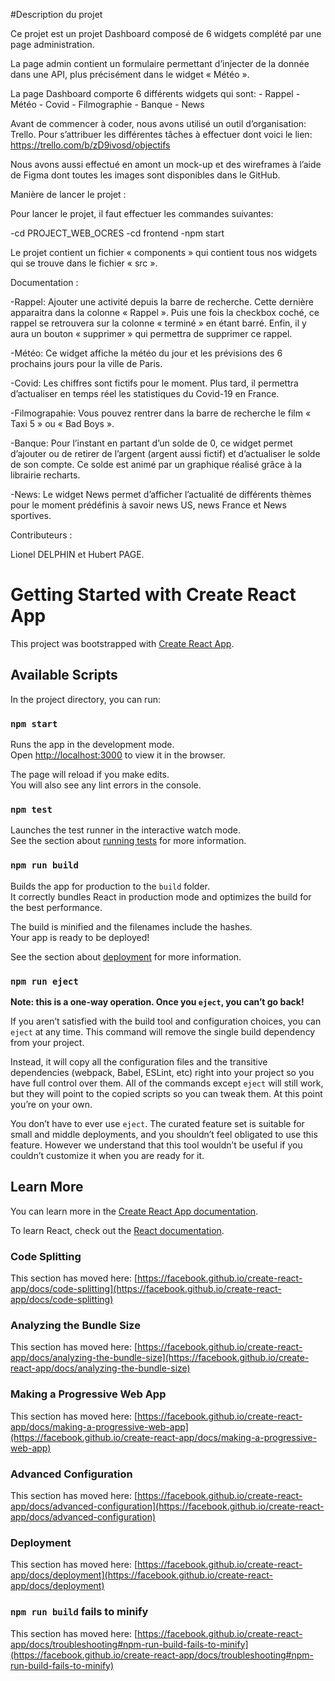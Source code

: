 #Description du projet 

Ce projet est un projet Dashboard composé de 6 widgets complété par une page administration. 

La page admin contient un formulaire permettant d’injecter de la donnée dans une API, plus précisément dans le widget « Météo ».

La page Dashboard comporte 6 différents widgets qui sont:
	-	Rappel
	-	Météo
	-	Covid
	-	Filmographie
	-	Banque
	-	News

Avant de commencer à coder, nous avons utilisé un outil d’organisation: Trello. Pour s’attribuer les différentes tâches à effectuer dont voici le lien: https://trello.com/b/zD9ivosd/objectifs

Nous avons aussi effectué en amont un mock-up et des wireframes à l’aide de Figma dont toutes les images sont disponibles dans le GitHub. 

Manière de lancer le projet :

Pour lancer le projet, il faut effectuer les commandes suivantes:

-cd PROJECT_WEB_OCRES
-cd frontend
-npm start

Le projet contient un fichier « components » qui contient tous nos widgets qui se trouve dans le fichier « src ».

Documentation :

-Rappel: Ajouter une activité depuis la barre de recherche. Cette dernière apparaitra dans la colonne « Rappel ». Puis une fois la checkbox coché, ce rappel se retrouvera sur la colonne « terminé » en étant barré. Enfin, il y aura un bouton « supprimer » qui permettra de supprimer ce rappel. 

-Météo: Ce widget affiche la météo du jour et les prévisions des 6 prochains jours pour la ville de Paris.

-Covid: Les chiffres sont fictifs pour le moment. Plus tard, il permettra d’actualiser en temps réel les statistiques du Covid-19 en France.

-Filmograpahie: Vous pouvez rentrer dans la barre de recherche le film « Taxi 5 » ou « Bad Boys ».

-Banque: Pour l’instant en partant d’un solde de 0, ce widget permet d’ajouter ou de retirer de l’argent (argent aussi fictif) et d’actualiser le solde de son compte. Ce solde est animé par un graphique réalisé grâce à la librairie recharts.

-News: Le widget News permet d’afficher l’actualité de différents thèmes pour le moment prédéfinis à savoir news US, news France et News sportives.

Contributeurs :

Lionel DELPHIN et Hubert PAGE.


# Getting Started with Create React App

This project was bootstrapped with [Create React App](https://github.com/facebook/create-react-app).

## Available Scripts

In the project directory, you can run:

### `npm start`

Runs the app in the development mode.\
Open [http://localhost:3000](http://localhost:3000) to view it in the browser.

The page will reload if you make edits.\
You will also see any lint errors in the console.

### `npm test`

Launches the test runner in the interactive watch mode.\
See the section about [running tests](https://facebook.github.io/create-react-app/docs/running-tests) for more information.

### `npm run build`

Builds the app for production to the `build` folder.\
It correctly bundles React in production mode and optimizes the build for the best performance.

The build is minified and the filenames include the hashes.\
Your app is ready to be deployed!

See the section about [deployment](https://facebook.github.io/create-react-app/docs/deployment) for more information.

### `npm run eject`

**Note: this is a one-way operation. Once you `eject`, you can’t go back!**

If you aren’t satisfied with the build tool and configuration choices, you can `eject` at any time. This command will remove the single build dependency from your project.

Instead, it will copy all the configuration files and the transitive dependencies (webpack, Babel, ESLint, etc) right into your project so you have full control over them. All of the commands except `eject` will still work, but they will point to the copied scripts so you can tweak them. At this point you’re on your own.

You don’t have to ever use `eject`. The curated feature set is suitable for small and middle deployments, and you shouldn’t feel obligated to use this feature. However we understand that this tool wouldn’t be useful if you couldn’t customize it when you are ready for it.

## Learn More

You can learn more in the [Create React App documentation](https://facebook.github.io/create-react-app/docs/getting-started).

To learn React, check out the [React documentation](https://reactjs.org/).

### Code Splitting

This section has moved here: [https://facebook.github.io/create-react-app/docs/code-splitting](https://facebook.github.io/create-react-app/docs/code-splitting)

### Analyzing the Bundle Size

This section has moved here: [https://facebook.github.io/create-react-app/docs/analyzing-the-bundle-size](https://facebook.github.io/create-react-app/docs/analyzing-the-bundle-size)

### Making a Progressive Web App

This section has moved here: [https://facebook.github.io/create-react-app/docs/making-a-progressive-web-app](https://facebook.github.io/create-react-app/docs/making-a-progressive-web-app)

### Advanced Configuration

This section has moved here: [https://facebook.github.io/create-react-app/docs/advanced-configuration](https://facebook.github.io/create-react-app/docs/advanced-configuration)

### Deployment

This section has moved here: [https://facebook.github.io/create-react-app/docs/deployment](https://facebook.github.io/create-react-app/docs/deployment)

### `npm run build` fails to minify

This section has moved here: [https://facebook.github.io/create-react-app/docs/troubleshooting#npm-run-build-fails-to-minify](https://facebook.github.io/create-react-app/docs/troubleshooting#npm-run-build-fails-to-minify)
